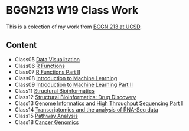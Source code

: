 # BGGN213 W19 Class Work 

This is a colection of my work from [BGGN 213 at UCSD](https://bioboot.github.io/bggn213_W19/).

## Content
  - Class05 [Data Visualization](https://github.com/gluna17/BGGN213/blob/master/Class05/Class05.md)
  - Class06 [R Functions](https://github.com/gluna17/BGGN213/blob/master/Class06/Class06.md)
  - Class07 [R Functions Part II](https://github.com/gluna17/BGGN213/blob/master/Class07/class07.md)
  - Class08 [Introduction to Machine Learning](https://github.com/gluna17/BGGN213/blob/master/Class08/Class08.md)
  - Class09 [Introduction to Machine Learning Part II](https://github.com/gluna17/BGGN213/blob/master/Class09/Class09.md)
  - Class11 [Structural Bioinformatics](https://github.com/gluna17/BGGN213/blob/master/Class11/class11.md)
  - Class12 [Structural Bioinformatics: Drug Discovery](https://github.com/gluna17/BGGN213/blob/master/Class12/class12.md)
  - Class13 [Genome Informatics and High Throughput Sequencing Part I](https://github.com/gluna17/BGGN213/blob/master/class13/class13.md)
  - Class14 [Transcriptomics and the analysis of RNA-Seq data](https://github.com/gluna17/BGGN213/blob/master/Class14/class14.md)
  - Class15 [Pathway Analysis](https://github.com/gluna17/BGGN213/blob/master/Class15/Class15.md)
  - Class18 [Cancer Genomics](https://github.com/gluna17/BGGN213/blob/master/Class18/Class18.md)
  
